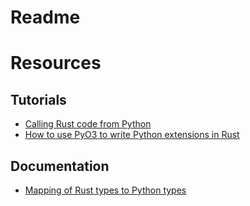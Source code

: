 # Readme

# Resources

## Tutorials

- [Calling Rust code from Python](https://youtu.be/DpUlfWP_gtg?si=72ULOdOYwwK3Mtvs)
- [How to use PyO3 to write Python extensions in Rust](https://youtu.be/fgC8YxNwBfQ?si=gyprK0zNJ6GYImIp)

## Documentation

- [Mapping of Rust types to Python types](https://pyo3.rs/v0.15.1/conversions/tables)